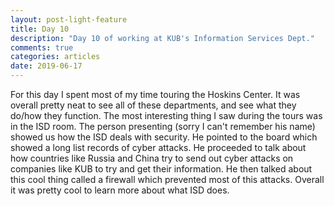 ```yaml
---
layout: post-light-feature
title: Day 10
description: "Day 10 of working at KUB's Information Services Dept."
comments: true
categories: articles
date: 2019-06-17
---
```


For this day I spent most of my time touring the Hoskins Center. It was overall pretty neat to see all of these departments, and see what they do/how they function. The most interesting thing I saw during the tours was in the ISD room. The person presenting (sorry I can't remember his name) showed us how the ISD deals with security. He pointed to the board which showed a long list records of cyber attacks. He proceeded to talk about how countries like Russia and China try to send out cyber attacks on companies like KUB to try and get their information. He then talked about this cool thing called a firewall which prevented most of this attacks. Overall it was pretty cool to learn more about what ISD does.  